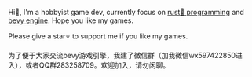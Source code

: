 Hi👋, I'm a hobbyist game dev, currently focus on [rust🦀 programming](https://github.com/rust-lang/rust) and [bevy engine](https://github.com/bevyengine/bevy). Hope you like my games.

Please give a star⭐ to support me if you like my games.

为了便于大家交流bevy游戏引擎，我建了微信群（加我微信wx597422850进入），或者QQ群283258709。欢迎加入，请勿闲聊。